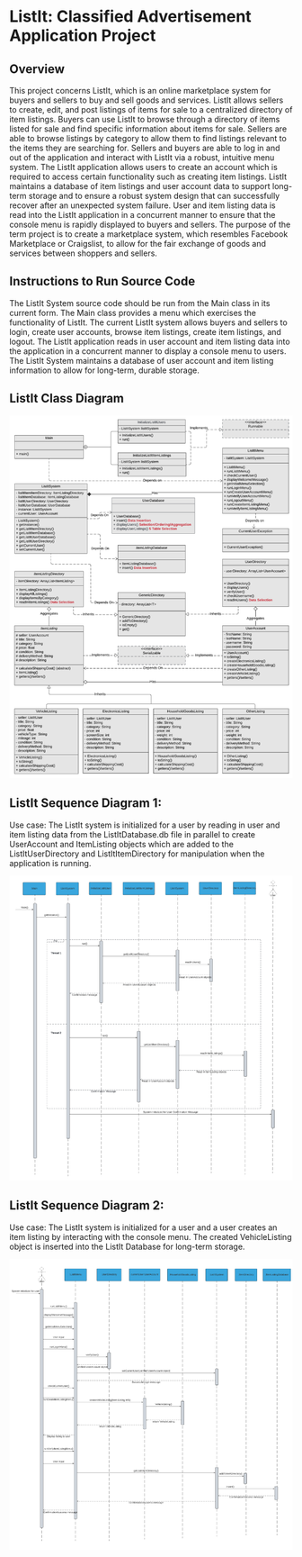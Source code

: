 # ListIt: Classified Advertisement Application Project

<h2>Overview</h2>
<p>This project concerns ListIt, which is an online marketplace system for buyers and sellers to buy and sell goods and services. ListIt allows sellers to create, edit, and post listings of items for sale to a centralized directory of item listings. Buyers can use ListIt to browse through a directory of items listed for sale and find specific information about items for sale. Sellers are able to browse listings by category to allow them to find listings relevant to the items they are searching for. Sellers and buyers are able to log in and out of the application and interact with ListIt via a robust, intuitive menu system. The ListIt application allows users to create an account which is required to access certain functionality such as creating item listings. ListIt maintains a database of item listings and user account data to support long-term storage and to ensure a robust system design that can successfully recover after an unexpected system failure. User and item listing data is read into the ListIt application in a concurrent manner to ensure that the console menu is rapidly displayed to buyers and sellers. The purpose of the term project is to create a marketplace system, which resembles Facebook Marketplace or Craigslist, to allow for the fair exchange of goods and services between shoppers and sellers.</p>

<h2>Instructions to Run Source Code</h2>
<p>The ListIt System source code should be run from the Main class in its current form. The Main class provides a menu which exercises the functionality of ListIt. The current ListIt system allows buyers and sellers to login, create user accounts, browse item listings, create item listings, and logout. The ListIt application reads in user account and item listing data into the application in a concurrent manner to display a console menu to users. The ListIt System maintains a database of user account and item listing information to allow for long-term, durable storage.</p>

<h2>ListIt Class Diagram</h2>

![Class Diagram](https://github.com/atocon/classified-advertisement-application-project/blob/main/images/list_it_class_diagram.png)

<h2>ListIt Sequence Diagram 1:</h2>
<p>Use case: The ListIt system is initialized for a user by reading in user and item listing data from the ListItDatabase.db file in parallel to create UserAccount and ItemListing objects which are added to the ListItUserDirectory and ListItItemDirectory for manipulation when the application is running.</p>

![Sequence Diagram 1](https://github.com/atocon/classified-advertisement-application-project/blob/main/images/list_it_sequence_diagram1.png)

<h2>ListIt Sequence Diagram 2:</h2>
<p>Use case: The ListIt system is initialized for a user and a user creates an item listing by interacting with the console menu. The created VehicleListing object is inserted into the ListIt Database for long-term storage.</p>

![Sequence Diagram 2](https://github.com/atocon/classified-advertisement-application-project/blob/main/images/list_it_sequence_diagram2.png)

